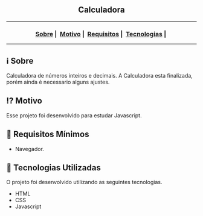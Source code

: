 <h2 align="center">Calculadora</h2>

___


<h3 align="center">
  <a href="#information_source-sobre">Sobre</a>&nbsp;|&nbsp;
  <a href="#interrobang-motivo">Motivo</a>&nbsp;|&nbsp;
  <a href="#seedling-requisitos-mínimos">Requisitos</a>&nbsp;|&nbsp;
  <a href="#rocket-tecnologias-utilizadas">Tecnologias</a>&nbsp;|&nbsp;
</h3>

___

## :information_source: Sobre

Calculadora de números inteiros e decimais. A Calculadora esta finalizada, porém ainda é necessario alguns ajustes.

## :interrobang: Motivo

Esse projeto foi desenvolvido para estudar Javascript.

## :seedling: Requisitos Mínimos

- Navegador.

## :rocket: Tecnologias Utilizadas 

O projeto foi desenvolvido utilizando as seguintes tecnologias.

- HTML
- CSS
- Javascript
